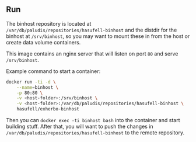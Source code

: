 ## Run

The binhost repository is located at `/var/db/paludis/repositories/hasufell-binhost` and the
distdir for the binhost at `/srv/binhost`, so you may want to mount
these in from the host or create data volume containers.

This image contains an nginx server that will listen on port `80`
and serve `/srv/binhost`.

Example command to start a container:
```sh
docker run -ti -d \
	--name=binhost \
	-p 80:80 \
	-v <host-folder>:/srv/binhost \
	-v <host-folder>:/var/db/paludis/repositories/hasufell-binhost \
	hasufell/exherbo-binhost
```

Then you can `docker exec -ti binhost bash` into the container and start
building stuff. After that, you will want to push the changes in
`/var/db/paludis/repositories/hasufell-binhost` to the remote repository.
